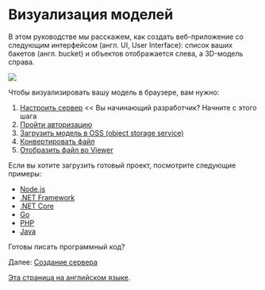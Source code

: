 # Визуализация моделей

В этом руководстве мы расскажем, как создать веб-приложение со следующим интерфейсом (англ. UI, User Interface): список ваших бакетов (англ. bucket) и объектов отображается слева, а 3D-модель справа.

![](_media/tutorials/run_sample_viewmodels.gif)

Чтобы визуализировать вашу модель в браузере, вам нужно:

1. [Настроить сервер](/ru-RU/environment/setup/2legged) << Вы начинающий разработчик? Начните с этого шага
2. [Пройти авторизацию](/ru-RU/oauth/2legged/)
3. [Загрузить модель в OSS (object storage service)](/ru-RU/datamanagement/oss/)
4. [Конвертировать файл](/ru-RU/modelderivative/translate/)
5. [Отобразить файл во Viewer](/ru-RU/viewer/2legged/)


Если вы хотите загрузить готовый проект, посмотрите следующие примеры: 

- [Node.js](https://github.com/Autodesk-Forge/learn.forge.viewmodels/tree/nodejs)
- [.NET Framework](https://github.com/Autodesk-Forge/learn.forge.viewmodels/tree/net)
- [.NET Core](https://github.com/Autodesk-Forge/learn.forge.viewmodels/tree/netcore)
- [Go](https://github.com/Autodesk-Forge/learn.forge.viewmodels/tree/go)
- [PHP](https://github.com/Autodesk-Forge/learn.forge.viewmodels/tree/php)
- [Java](https://github.com/Autodesk-Forge/learn.forge.viewmodels/tree/java)

Готовы писать программный код?

Далее: [Создание сервера](/ru-RU/environment/setup/2legged)

[Эта страница на английском языке](https://learnforge.autodesk.io/#/tutorials/viewmodels).
